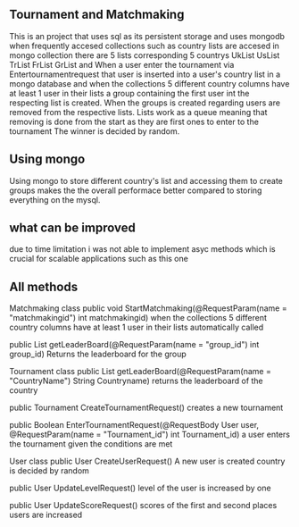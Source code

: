 ## Tournament and Matchmaking
This is an project that uses sql as its persistent storage and uses mongodb when frequently accesed collections such as country lists are accesed
in mongo collection there are 5 lists corresponding 5 countrys UkList	UsList	TrList	FrList	GrList and When a user enter the tournament via Entertournamentrequest that user is inserted into a user's country list in a mongo database and when the collections 5 different country columns have at least 1 user in their lists
a group containing the first user int the respecting list is created. When the groups is created regarding users are removed from the respective lists. Lists work as a queue meaning that removing is done from the start as they are first ones to enter to the tournament The winner is decided by random.
## Using mongo
Using mongo to store different country's list and accessing them to create groups makes the the overall performace better compared to storing everything on the mysql.
## what can be improved
due to time limitation i was not able to implement asyc methods which is crucial for scalable applications such as this one

## All methods
Matchmaking class
public void StartMatchmaking(@RequestParam(name = "matchmakingid") int matchmakingid)
  when the collections 5 different country columns have at least 1 user in their lists automatically called

public List<User> getLeaderBoard(@RequestParam(name = "group_id") int group_id)
  Returns the leaderboard for the group 

Tournament class
public List<User> getLeaderBoard(@RequestParam(name = "CountryName") String Countryname)
  returns the leaderboard of the country

public Tournament CreateTournamentRequest()
  creates a new tournament

public Boolean EnterTournamentRequest(@RequestBody User user, @RequestParam(name = "Tournament_id") int Tournament_id)
  a user enters the tournament given the conditions are met

User class
public User CreateUserRequest()
  A new user is created country is decided by random

public User UpdateLevelRequest()
  level of the user is increased by one

public User UpdateScoreRequest()
  scores of the first and second places users are increased 

  



